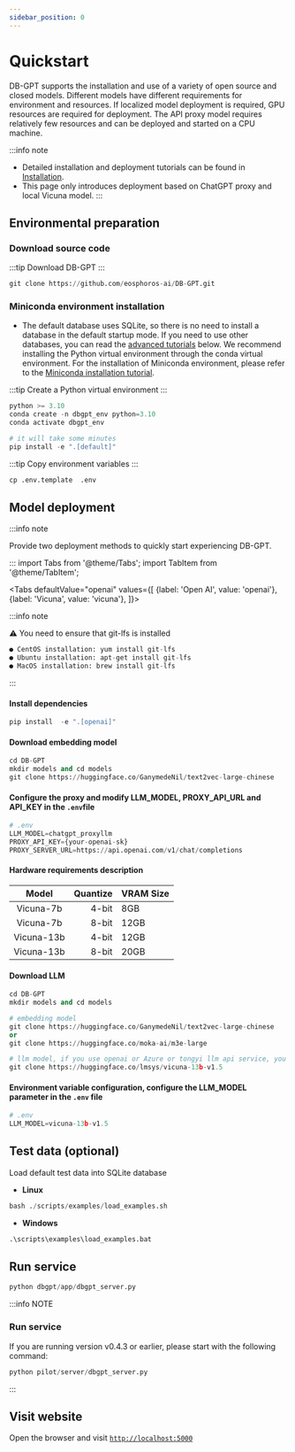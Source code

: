```yaml
---
sidebar_position: 0
---
```

# Quickstart
DB-GPT supports the installation and use of a variety of open source and closed models. Different models have different requirements for environment and resources. If localized model deployment is required, GPU resources are required for deployment. The API proxy model requires relatively few resources and can be deployed and started on a CPU machine.


:::info note
- Detailed installation and deployment tutorials can be found in [Installation](/docs/installation).
- This page only introduces deployment based on ChatGPT proxy and local Vicuna model.
:::

## Environmental preparation

### Download source code

:::tip
Download DB-GPT
:::



```python
git clone https://github.com/eosphoros-ai/DB-GPT.git
```

### Miniconda environment installation

- The default database uses SQLite, so there is no need to install a database in the default startup mode. If you need to use other databases, you can read the [advanced tutorials](/docs/application_manual/advanced_tutorial/rag) below. We recommend installing the Python virtual environment through the conda virtual environment. For the installation of Miniconda environment, please refer to the [Miniconda installation tutorial](https://docs.conda.io/projects/miniconda/en/latest/).

:::tip
Create a Python virtual environment
:::

```python
python >= 3.10
conda create -n dbgpt_env python=3.10
conda activate dbgpt_env

# it will take some minutes
pip install -e ".[default]"
```

:::tip
Copy environment variables
:::
```python
cp .env.template  .env
```

## Model deployment

:::info note

Provide two deployment methods to quickly start experiencing DB-GPT.

:::
import Tabs from '@theme/Tabs';
import TabItem from '@theme/TabItem';

<Tabs
  defaultValue="openai"
  values={[
    {label: 'Open AI', value: 'openai'},
    {label: 'Vicuna', value: 'vicuna'},
  ]}>

  <TabItem value="openai" label="openai">

:::info note

⚠️  You need to ensure that git-lfs is installed
```python
● CentOS installation: yum install git-lfs
● Ubuntu installation: apt-get install git-lfs
● MacOS installation: brew install git-lfs
```
:::

#### Install dependencies

```python
pip install  -e ".[openai]"
```

#### Download embedding model

```python
cd DB-GPT
mkdir models and cd models
git clone https://huggingface.co/GanymedeNil/text2vec-large-chinese
```

#### Configure the proxy and modify LLM_MODEL, PROXY_API_URL and API_KEY in the `.env`file

```python
# .env
LLM_MODEL=chatgpt_proxyllm
PROXY_API_KEY={your-openai-sk}
PROXY_SERVER_URL=https://api.openai.com/v1/chat/completions
```
  </TabItem>

  <TabItem value="vicuna" label="vicuna">

#### Hardware requirements description
| Model    		                         |   Quantize   |  VRAM Size   	| 
|:----------------------------------------:|--------------:|---------------|
|Vicuna-7b     	                       |   4-bit      |  8GB         	|
|Vicuna-7b  		                       |   8-bit	    |  12GB        	|
|Vicuna-13b     	                     |   4-bit      |  12GB        	|
|Vicuna-13b                            |   8-bit      |  20GB         |

#### Download LLM

```python
cd DB-GPT
mkdir models and cd models

# embedding model
git clone https://huggingface.co/GanymedeNil/text2vec-large-chinese
or
git clone https://huggingface.co/moka-ai/m3e-large

# llm model, if you use openai or Azure or tongyi llm api service, you don't need to download llm model
git clone https://huggingface.co/lmsys/vicuna-13b-v1.5

```
#### Environment variable configuration, configure the LLM_MODEL parameter in the `.env` file
```python
# .env
LLM_MODEL=vicuna-13b-v1.5
```
  </TabItem>

</Tabs>


## Test data (optional)
Load default test data into SQLite database
- **Linux**

```python
bash ./scripts/examples/load_examples.sh
```
- **Windows**

```python
.\scripts\examples\load_examples.bat
```

## Run service

```python
python dbgpt/app/dbgpt_server.py
```

:::info NOTE
### Run service

If you are running version v0.4.3 or earlier, please start with the following command:

```python
python pilot/server/dbgpt_server.py
```
:::





## Visit website
Open the browser and visit [`http://localhost:5000`](http://localhost:5000)








